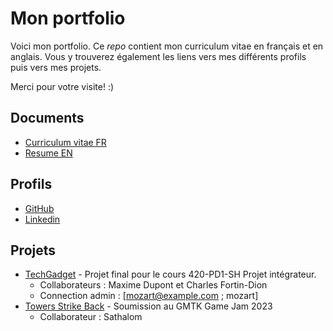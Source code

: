 # Mon portfolio
Voici mon portfolio. Ce _repo_ contient mon curriculum vitae en français et en anglais. Vous y trouverez également les liens vers mes différents profils puis vers mes projets.

Merci pour votre visite! :)

## Documents
- [Curriculum vitae FR](Maxime_Roy_FR.pdf)
- [Resume EN](Maxime_Roy_EN.pdf)

## Profils
- [GitHub](https://github.com/Mousetrap1147)
- [Linkedin](https://www.linkedin.com/in/maxime-roy-)

## Projets
- [TechGadget](https://techgadgetcoop.netlify.app/) - Projet final pour le cours 420-PD1-SH Projet intégrateur.
    - Collaborateurs : Maxime Dupont et Charles Fortin-Dion
    - Connection admin : [mozart@example.com ; mozart]
- [Towers Strike Back](https://itch.io/jam/gmtk-2023/rate/2160615) - Soumission au GMTK Game Jam 2023 
    - Collaborateur : Sathalom